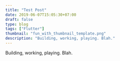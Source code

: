 ```yaml
---
title: "Test Post"
date: 2019-06-07T15:05:30+07:00
draft: false
type: blog
tags: ["Flutter"]
thumbnail: "fun_with_thumbnail_template.png"
description: "Building, working, playing. Blah."
---
```


Building, working, playing. Blah.